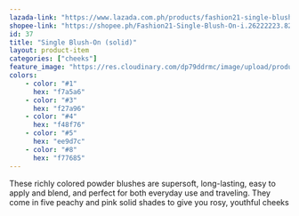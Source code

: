 ```yaml
---
lazada-link: "https://www.lazada.com.ph/products/fashion21-single-blush-on-i254100487-s349009829.html?spm=a2o4l.seller.list.18.6f7a6cc9qQHiAY&mp=1"
shopee-link: "https://shopee.ph/Fashion21-Single-Blush-On-i.26222223.826165428"
id: 37
title: "Single Blush-On (solid)"
layout: product-item
categories: ["cheeks"]
feature_image: "https://res.cloudinary.com/dp79ddrmc/image/upload/products/singleBlushOnSolid.jpg"
colors:
    - color: "#1"
      hex: "f7a5a6"
    - color: "#3"
      hex: "f27a96"
    - color: "#4"
      hex: "f48f76"
    - color: "#5"
      hex: "ee9d7c"
    - color: "#8"
      hex: "f77685"
---
```

These richly colored powder blushes are supersoft, long-lasting, easy to apply and blend, and perfect for both everyday use and traveling. They come in five peachy and pink solid shades to give you rosy, youthful cheeks